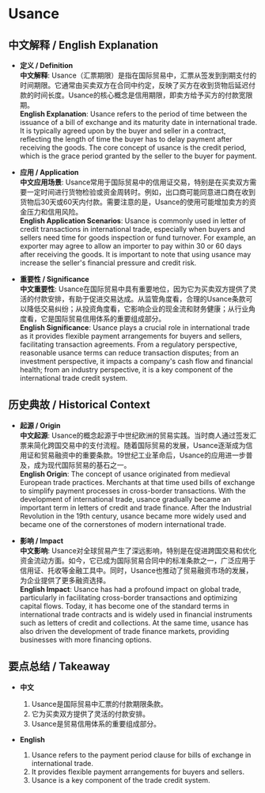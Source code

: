 # Usance

## 中文解释 / English Explanation

* **定义 / Definition**  
  **中文解释**: Usance（汇票期限）是指在国际贸易中，汇票从签发到到期支付的时间期限。它通常由买卖双方在合同中约定，反映了买方在收到货物后延迟付款的时间长度。Usance的核心概念是信用期限，即卖方给予买方的付款宽限期。  
  **English Explanation**: Usance refers to the period of time between the issuance of a bill of exchange and its maturity date in international trade. It is typically agreed upon by the buyer and seller in a contract, reflecting the length of time the buyer has to delay payment after receiving the goods. The core concept of usance is the credit period, which is the grace period granted by the seller to the buyer for payment.

* **应用 / Application**  
  **中文应用场景**: Usance常用于国际贸易中的信用证交易，特别是在买卖双方需要一定时间进行货物检验或资金周转时。例如，出口商可能同意进口商在收到货物后30天或60天内付款。需要注意的是，Usance的使用可能增加卖方的资金压力和信用风险。  
  **English Application Scenarios**: Usance is commonly used in letter of credit transactions in international trade, especially when buyers and sellers need time for goods inspection or fund turnover. For example, an exporter may agree to allow an importer to pay within 30 or 60 days after receiving the goods. It is important to note that using usance may increase the seller's financial pressure and credit risk.

* **重要性 / Significance**  
  **中文重要性**: Usance在国际贸易中具有重要地位，因为它为买卖双方提供了灵活的付款安排，有助于促进交易达成。从监管角度看，合理的Usance条款可以降低交易纠纷；从投资角度看，它影响企业的现金流和财务健康；从行业角度看，它是国际贸易信用体系的重要组成部分。  
  **English Significance**: Usance plays a crucial role in international trade as it provides flexible payment arrangements for buyers and sellers, facilitating transaction agreements. From a regulatory perspective, reasonable usance terms can reduce transaction disputes; from an investment perspective, it impacts a company's cash flow and financial health; from an industry perspective, it is a key component of the international trade credit system.

## 历史典故 / Historical Context

* **起源 / Origin**  
  **中文起源**: Usance的概念起源于中世纪欧洲的贸易实践。当时商人通过签发汇票来简化跨国交易中的支付流程。随着国际贸易的发展，Usance逐渐成为信用证和贸易融资中的重要条款。19世纪工业革命后，Usance的应用进一步普及，成为现代国际贸易的基石之一。  
  **English Origin**: The concept of usance originated from medieval European trade practices. Merchants at that time used bills of exchange to simplify payment processes in cross-border transactions. With the development of international trade, usance gradually became an important term in letters of credit and trade finance. After the Industrial Revolution in the 19th century, usance became more widely used and became one of the cornerstones of modern international trade.

* **影响 / Impact**  
  **中文影响**: Usance对全球贸易产生了深远影响，特别是在促进跨国交易和优化资金流动方面。如今，它已成为国际贸易合同中的标准条款之一，广泛应用于信用证、托收等金融工具中。同时，Usance也推动了贸易融资市场的发展，为企业提供了更多融资选择。  
  **English Impact**: Usance has had a profound impact on global trade, particularly in facilitating cross-border transactions and optimizing capital flows. Today, it has become one of the standard terms in international trade contracts and is widely used in financial instruments such as letters of credit and collections. At the same time, usance has also driven the development of trade finance markets, providing businesses with more financing options.

## 要点总结 / Takeaway

* **中文**  
  1. Usance是国际贸易中汇票的付款期限条款。
  2. 它为买卖双方提供了灵活的付款安排。
  3. Usance是贸易信用体系的重要组成部分。

* **English**  
  1. Usance refers to the payment period clause for bills of exchange in international trade.
  2. It provides flexible payment arrangements for buyers and sellers.
  3. Usance is a key component of the trade credit system.